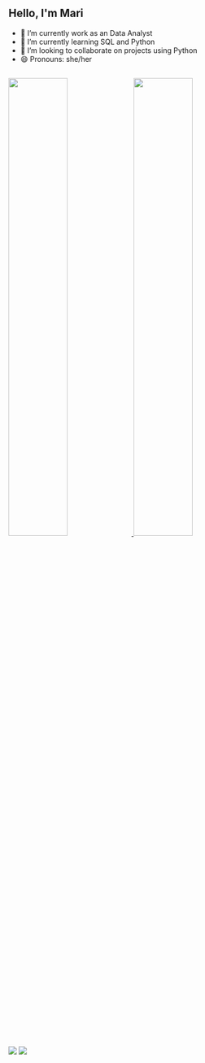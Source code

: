 ## Hello, I'm Mari


- 🔭 I’m currently work as an Data Analyst
- 🌱 I’m currently learning SQL and Python
- 👯 I’m looking to collaborate on projects using Python
- 😄 Pronouns: she/her


## 
<div>
  <a href="https://github.com/marimourao">
  <img width="48%" src="https://github-readme-stats.vercel.app/api?username=marimourao&show_icons=true&theme=light&include_all_commits=true&count_private=true"/>
  <img width="48%" src="https://github-readme-stats.vercel.app/api/top-langs/?username=marimourao&layout=compact&langs_count=7&theme=light"/>
</div>


##
 
<div> 
  <a href = "mailto:soaresmoura.m@gmail.com"><img src="https://img.shields.io/badge/-Gmail-%23333?style=for-the-badge&logo=gmail&logoColor=white" target="_blank"></a>
  <a href="https://www.linkedin.com/in/mariana-mourao" target="_blank"><img src="https://img.shields.io/badge/-LinkedIn-%230077B5?style=for-the-badge&logo=linkedin&logoColor=white" target="_blank"></a> 
 
</div>
